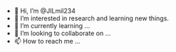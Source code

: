 - 👋 Hi, I’m @JILmil234
- 👀 I’m interested in research and learning new things.
- 🌱 I’m currently learning ...
- 💞️ I’m looking to collaborate on ...
- 📫 How to reach me ...

<!---
JILmil234/JILmil234 is a ✨ special ✨ repository because its `README.md` (this file) appears on your GitHub profile.
You can click the Preview link to take a look at your changes.
--->
